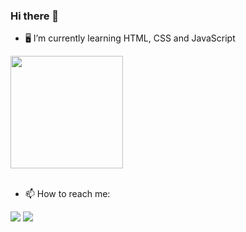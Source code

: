 ### Hi there 👋

  - 🖥 I’m currently learning HTML, CSS and JavaScript
  
 <div>
   <a href="https://github.com/caesar621">
   <img height="180em" src="https://github-readme-stats.vercel.app/api?username=caesar621&show_icons=true&theme=synthwave&include_all_commits=true&count_private=true"/></a><br><br>
     
</div>
 
 
 - 📫 How to reach me:
<div>
  <a href = "mailto:julio.cesar.2000x@gmail.com"><img src="https://img.shields.io/badge/-Gmail-%23333?style=for-the-badge&logo=gmail&logoColor=white" target="_blank"></a>
  <a href="https://www.linkedin.com/in/julio-cesar-311691267/" target="_blank"><img src="https://img.shields.io/badge/-LinkedIn-%230077B5?style=for-the-badge&logo=linkedin&logoColor=white" target="_blank"></a> 

</div>

<!--
**caesar621/caesar621** is a ✨ _special_ ✨ repository because its `README.md` (this file) appears on your GitHub profile.

Here are some ideas to get you started:

- 🔭 I’m currently working on ...
...
- 👯 I’m looking to collaborate on ...
- 🤔 I’m looking for help with ...
- 💬 Ask me about ...
-  ...
- 😄 Pronouns: ...
- ⚡ Fun fact: ...
-->
